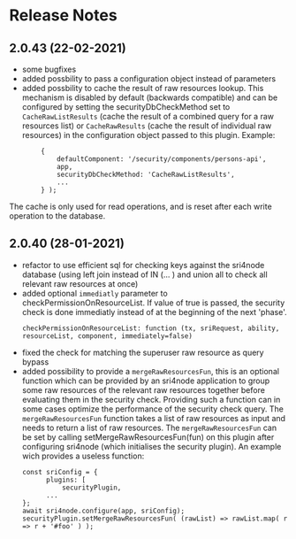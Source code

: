 # Release Notes

## 2.0.43 (22-02-2021)

* some bugfixes
* added possbility to pass a configuration object instead of parameters
* added possbility to cache the result of raw resources lookup. This mechanism is disabled by default (backwards compatible) and can be configured by setting the securityDbCheckMethod set to  `CacheRawListResults` (cache the result of a combined query for a raw resources list) or `CacheRawResults` (cache the result of individual raw resources) in the configuration object passed to this plugin. Example:
```
        {
            defaultComponent: '/security/components/persons-api',
            app,
            securityDbCheckMethod: 'CacheRawListResults', 
            ...
        } );
```
The cache is only used for read operations, and is reset after each write operation to the database.

## 2.0.40 (28-01-2021)

* refactor to use efficient sql for checking keys against the sri4node database (using left join instead of IN (... ) and union all to check all relevant raw resources at once)
* added optional `immediatly` parameter to checkPermissionOnResourceList. If value of true is passed, the security check is done immediatly instead of at the beginning of the next 'phase'.
  ```
  checkPermissionOnResourceList: function (tx, sriRequest, ability, resourceList, component, immediately=false)
  ```  
* fixed the check for matching the superuser raw resource as query bypass
* added possibility to provide a `mergeRawResourcesFun`, this is an optional function which can be provided by an sri4node application to group some raw resources of the relevant raw resources together before evaluating them in the security check. 
Providing such a function can in some cases optimize the performance of the security check query. The `mergeRawResourcesFun` function takes a list of raw resources as input and needs to return a list of raw resources. 
The `mergeRawResourcesFun` can be set by calling setMergeRawResourcesFun(fun) on this plugin after configuring sri4node (which initialises the security plugin).
An example wich provides a useless function:
  ```
  const sriConfig = {
        plugins: [
           	securityPlugin, 
        ...
  };
  await sri4node.configure(app, sriConfig);
  securityPlugin.setMergeRawResourcesFun( (rawList) => rawList.map( r => r + '#foo' ) ); 
  ```  
